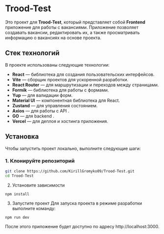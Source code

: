 # Trood-Test

Это проект для **Trood-Test**, который представляет собой **Frontend** приложение для работы с вакансиями.
Приложение позволяет создавать вакансии, редактировать их, а также просматривать информацию о вакансиях на основе проекта.

## Стек технологий

В проекте использованы следующие технологии:

- **React** — библиотека для создания пользовательских интерфейсов.
- **Vite** — сборщик проектов для ускоренной разработки.
- **React Router** — для маршрутизации и переходов между страницами.
- **Formik** — библиотека для работы с формами.
- **Yup** — для валидации форм.
- **Material UI** — компонентная библиотека для React.
- **Zustand** — для управления состоянием.
- **Axios** — для работы с API .
- **GO** — для backend .
- **Vercel** — для деплоя и хостинга приложения.

## Установка

Чтобы запустить проект локально, выполните следующие шаги:

### 1. Клонируйте репозиторий

```bash
git clone https://github.com/KirillGromyko09/Trood-Test.git
cd Trood-Test
```
2. Установите зависимости
```bash
npm install
```
3. Запустите проект
   Для запуска проекта в режиме разработки выполните команду:
```
npm run dev
```
После этого приложение будет доступно по адресу http://localhost:3000.
